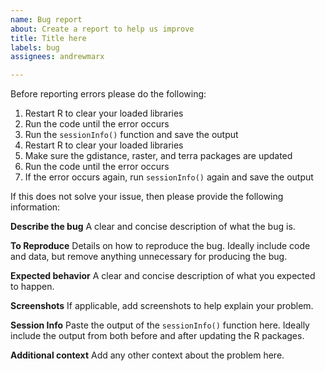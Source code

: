 ```yaml
---
name: Bug report
about: Create a report to help us improve
title: Title here
labels: bug
assignees: andrewmarx

---
```


Before reporting errors please do the following:
1. Restart R to clear your loaded libraries
1. Run the code until the error occurs
1. Run the `sessionInfo()` function and save the output
1. Restart R to clear your loaded libraries
1. Make sure the gdistance, raster, and terra packages are updated
1. Run the code until the error occurs
1. If the error occurs again, run `sessionInfo()` again and save the output

If this does not solve your issue, then please provide the following information:

**Describe the bug**
A clear and concise description of what the bug is.

**To Reproduce**
Details on how to reproduce the bug. Ideally include code and data, but remove anything unnecessary for producing the bug.

**Expected behavior**
A clear and concise description of what you expected to happen.

**Screenshots**
If applicable, add screenshots to help explain your problem.

**Session Info**
Paste the output of the `sessionInfo()` function here. Ideally include the output from both before and after updating the R packages.

**Additional context**
Add any other context about the problem here.
